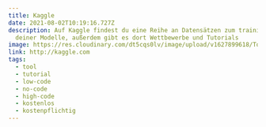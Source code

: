 ```yaml
---
title: Kaggle
date: 2021-08-02T10:19:16.727Z
description: Auf Kaggle findest du eine Reihe an Datensätzen zum trainieren
  deiner Modelle, außerdem gibt es dort Wettbewerbe und Tutorials
image: https://res.cloudinary.com/dt5cqs0lv/image/upload/v1627899618/Tools/Screenshot_2021-08-02_at_12-11-01_Kaggle_Your_Machine_Learning_and_Data_Science_Community_ficqdk.png
link: http://kaggle.com
tags:
  - tool
  - tutorial
  - low-code
  - no-code
  - high-code
  - kostenlos
  - kostenpflichtig
---
```

